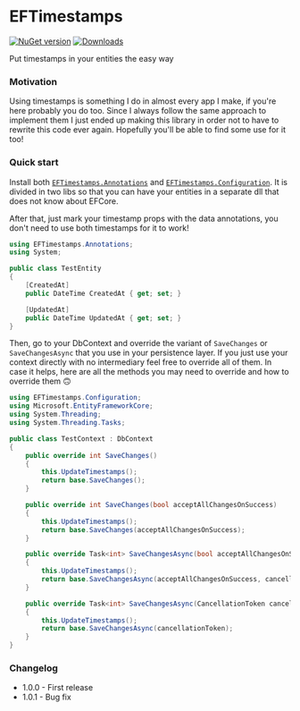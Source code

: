 # EFTimestamps

[![NuGet version][nuget-image]][nuget-url]
[![Downloads][downloads-image]][nuget-url]

[nuget-image]:https://img.shields.io/nuget/v/EFTimestamps.Annotations
[nuget-url]:https://www.nuget.org/packages/EFTimestamps.Annotations
[downloads-image]:https://img.shields.io/nuget/dt/EFTimestamps.Annotations

Put timestamps in your entities the easy way

### Motivation

Using timestamps is something I do in almost every app I make, if you're here probably you do too. Since I always follow the same approach to implement them I just ended up making this library in order not to have to rewrite this code ever again. Hopefully you'll be able to find some use for it too!

### Quick start

Install both [`EFTimestamps.Annotations`](https://www.nuget.org/packages/EFTimestamps.Annotations) and [`EFTimestamps.Configuration`](https://www.nuget.org/packages/EFTimestamps.Configuration). It is divided in two libs so that you can have your entities in a separate dll that does not know about EFCore.

After that, just mark your timestamp props with the data annotations, you don't need to use both timestamps for it to work!

```cs
using EFTimestamps.Annotations;
using System;

public class TestEntity
{
    [CreatedAt]
    public DateTime CreatedAt { get; set; }

    [UpdatedAt]
    public DateTime UpdatedAt { get; set; }
}
```

Then, go to your DbContext and override the variant of `SaveChanges` or `SaveChangesAsync` that you use in your persistence layer. If you just use your context directly with no intermediary feel free to override all of them. In case it helps, here are all the methods you may need to override and how to override them 🙃

```cs
using EFTimestamps.Configuration;
using Microsoft.EntityFrameworkCore;
using System.Threading;
using System.Threading.Tasks;

public class TestContext : DbContext
{
    public override int SaveChanges()
    {
        this.UpdateTimestamps();
        return base.SaveChanges();
    }

    public override int SaveChanges(bool acceptAllChangesOnSuccess)
    {
        this.UpdateTimestamps();
        return base.SaveChanges(acceptAllChangesOnSuccess);
    }

    public override Task<int> SaveChangesAsync(bool acceptAllChangesOnSuccess, CancellationToken cancellationToken = default(CancellationToken))
    {
        this.UpdateTimestamps();
        return base.SaveChangesAsync(acceptAllChangesOnSuccess, cancellationToken);
    }

    public override Task<int> SaveChangesAsync(CancellationToken cancellationToken = default(CancellationToken))
    {
        this.UpdateTimestamps();
        return base.SaveChangesAsync(cancellationToken);
    }
}
```

### Changelog

* 1.0.0 - First release
* 1.0.1 - Bug fix
